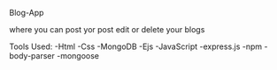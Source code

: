 Blog-App

where you can post yor post edit or delete your blogs

Tools Used:
-Html
-Css
-MongoDB
-Ejs
-JavaScript
-express.js
-npm
-body-parser
-mongoose
